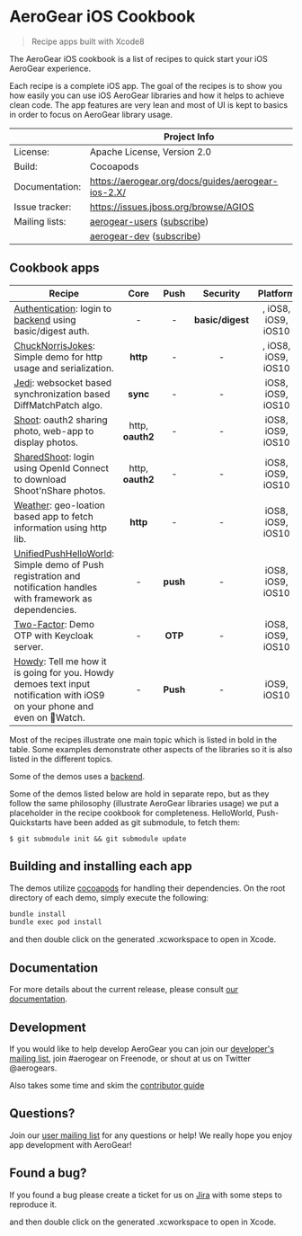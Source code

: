 AeroGear iOS Cookbook
=====================

> Recipe apps built with Xcode8

The AeroGear iOS cookbook is a list of recipes to quick start your iOS AeroGear experience. 

Each recipe is a complete iOS app. The goal of the recipes is to show you how easily you can use iOS AeroGear libraries and how it helps to achieve clean code. The app features are very lean and most of UI is kept to basics in order to focus on AeroGear library usage. 

|                 | Project Info  |
| --------------- | ------------- |
| License:        | Apache License, Version 2.0  |
| Build:          | Cocoapods  |
| Documentation:  | https://aerogear.org/docs/guides/aerogear-ios-2.X/ |
| Issue tracker:  | https://issues.jboss.org/browse/AGIOS  |
| Mailing lists:  | [aerogear-users](http://aerogear-users.1116366.n5.nabble.com/) ([subscribe](https://lists.jboss.org/mailman/listinfo/aerogear-users))  |
|                 | [aerogear-dev](http://aerogear-dev.1069024.n5.nabble.com/) ([subscribe](https://lists.jboss.org/mailman/listinfo/aerogear-dev))  |


## Cookbook apps

| Recipe    | Core  | Push  | Security  | Platform  |
| ------------- |:-------------:| :-----:|:-----:|:----:|
| [Authentication](Authentication/README.md): login to [backend](https://github.com/aerogear/aerogear-backend-cookbook/tree/master/Authentication) using basic/digest auth.| - | - | **basic/digest** |, iOS8, iOS9, iOS10|
| [ChuckNorrisJokes](ChuckNorrisJokes/README.md): Simple demo for http usage and serialization.| **http** | - | - |, iOS8, iOS9, iOS10|
| [Jedi](Jedi/README.md): websocket based synchronization based DiffMatchPatch algo.| **sync** | - | - |iOS8, iOS9, iOS10|
| [Shoot](Shoot/README.md): oauth2 sharing photo, web-app to display photos.| http, **oauth2** | - | - |iOS8, iOS9, iOS10|
| [SharedShoot](SharedShoot/README.md): login using OpenId Connect to download Shoot'nShare photos.| http, **oauth2** | - | - |iOS8, iOS9, iOS10|
| [Weather](Weather/README.md): geo-loation based app to fetch information using http lib.| **http** | - | - |iOS8, iOS9, iOS10|
| [UnifiedPushHelloWorld](UnifiedPushHelloWorld/README.md): Simple demo of Push registration and notification handles with framework as dependencies.| - | **push** | - |iOS8, iOS9, iOS10|
| [Two-Factor](Two-Factor/README.md): Demo OTP with Keycloak server.| - | **OTP** | - |iOS8, iOS9, iOS10|
| [Howdy](Howdy/README.md): Tell me how it is going for you. Howdy demoes text input notification with iOS9 on your phone and even on Watch.| - | **Push** | - |iOS9, iOS10|

Most of the recipes illustrate one main topic which is listed in bold in the table. Some examples demonstrate other aspects of the libraries so it is also listed in the different topics. 

Some of the demos uses a [backend](https://github.com/aerogear/aerogear-backend-cookbook/).

Some of the demos listed below are hold in separate repo, but as they follow the same philosophy (illustrate AeroGear libraries usage) we put a placeholder in the recipe cookbook for completeness. HelloWorld, Push-Quickstarts have been added as git submodule, to fetch them:

    $ git submodule init && git submodule update

## Building and installing each app

The demos utilize [cocoapods](http://cocoapods.org) for handling their dependencies. On the root directory of each demo, simply execute the following:

```bash
bundle install
bundle exec pod install
```

and then double click on the generated .xcworkspace to open in Xcode.

## Documentation

For more details about the current release, please consult [our documentation](https://aerogear.org/docs/guides/aerogear-ios-2.X/).

## Development

If you would like to help develop AeroGear you can join our [developer's mailing list](https://lists.jboss.org/mailman/listinfo/aerogear-dev), join #aerogear on Freenode, or shout at us on Twitter @aerogears.

Also takes some time and skim the [contributor guide](http://aerogear.org/docs/guides/Contributing/)

## Questions?

Join our [user mailing list](https://lists.jboss.org/mailman/listinfo/aerogear-users) for any questions or help! We really hope you enjoy app development with AeroGear!

## Found a bug?

If you found a bug please create a ticket for us on [Jira](https://issues.jboss.org/browse/AGIOS) with some steps to reproduce it.

and then double click on the generated .xcworkspace to open in Xcode.
